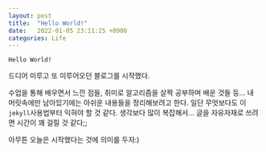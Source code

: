 ```yaml
---
layout: post
title:  "Hello World!"
date:   2022-01-05 23:11:25 +0900
categories: Life
---
```

```
Hello World!
```
드디어 미루고 또 미루어오던 블로그를 시작했다. 

수업을 통해 배우면서 느낀 점들, 취미로 알고리즘을 살짝 공부하며 배운 것들 등... 내 머릿속에만 남아있기에는 아쉬운 내용들을 정리해보려고 한다.
일단 무엇보다도 이 ```jekyll```사용법부터 익혀야 할 것 같다. 
생각보다 많이 복잡해서... 글을 자유자재로 쓰려면 시간이 꽤 걸릴 것 같다;;

아무튼 오늘은 시작했다는 것에 의미를 두자:)